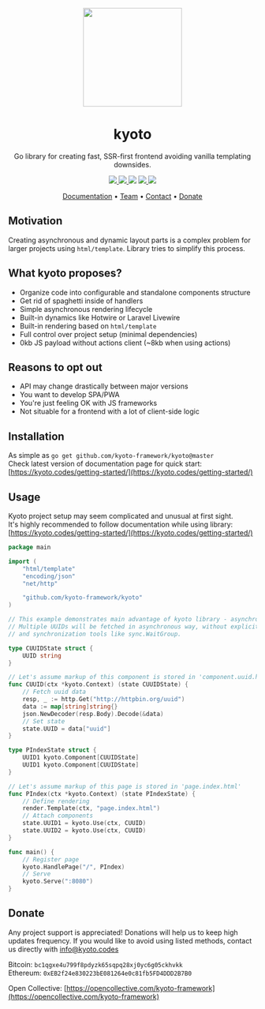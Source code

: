 <p align="center">
    <img width="200" src="https://raw.githubusercontent.com/kyoto-framework/kyoto/master/docs/v1/docs/assets/kyoto.svg" />
</p>

<h1 align="center">kyoto</h1>

<p align="center">
    Go library for creating fast, SSR-first frontend avoiding vanilla templating downsides.
</p>

<p align="center">
    <a href="https://goreportcard.com/report/github.com/kyoto-framework/kyoto">
        <img src="https://goreportcard.com/badge/github.com/kyoto-framework/kyoto">
    </a>
    <a href="https://codecov.io/gh/kyoto-framework/kyoto">
        <img src="https://codecov.io/gh/kyoto-framework/kyoto/branch/master/graph/badge.svg?token=XVLKT20DP8">
    </a href="https://pkg.go.dev/github.com/kyoto-framework/kyoto">
        <img src="https://pkg.go.dev/badge/github.com/kyoto-framework/kyoto.svg">
    </a>
    <a href="https://opencollective.com/kyoto-framework">
        <img src="https://img.shields.io/opencollective/all/kyoto-framework?label=backers%20%26%20sponsors">
    </a>
    <img src="https://img.shields.io/github/license/kyoto-framework/kyoto">
</p>

<p align="center">
    <a href="https://kyoto.codes/getting-started/">Documentation</a>&nbsp;&bull; <a href="https://kyoto.codes/basics/">Team</a>&nbsp;&bull; <a href="https://kyoto.codes/basics/">Contact</a>&nbsp;&bull; <a href="https://kyoto.codes/features/">Donate</a>
</p>

## Motivation

Creating asynchronous and dynamic layout parts is a complex problem for larger projects using `html/template`.
Library tries to simplify this process.

## What kyoto proposes?

- Organize code into configurable and standalone components structure
- Get rid of spaghetti inside of handlers
- Simple asynchronous rendering lifecycle
- Built-in dynamics like Hotwire or Laravel Livewire
- Built-in rendering based on `html/template`
- Full control over project setup (minimal dependencies)
- 0kb JS payload without actions client (~8kb when using actions)

## Reasons to opt out

- API may change drastically between major versions
- You want to develop SPA/PWA
- You're just feeling OK with JS frameworks
- Not situable for a frontend with a lot of client-side logic

## Installation

As simple as `go get github.com/kyoto-framework/kyoto@master`  
Check latest version of documentation page for quick start: [https://kyoto.codes/getting-started/](https://kyoto.codes/getting-started/)

## Usage

Kyoto project setup may seem complicated and unusual at first sight.  
It's highly recommended to follow documentation while using library: [https://kyoto.codes/getting-started/](https://kyoto.codes/getting-started/)  

```go
package main

import (
    "html/template"
    "encoding/json"
    "net/http"

    "github.com/kyoto-framework/kyoto"
)

// This example demonstrates main advantage of kyoto library - asynchronous lifecycle.
// Multiple UUIDs will be fetched in asynchronous way, without explicitly touching goroutines 
// and synchronization tools like sync.WaitGroup.

type CUUIDState struct {
    UUID string
}

// Let's assume markup of this component is stored in 'component.uuid.html'
func CUUID(ctx *kyoto.Context) (state CUUIDState) {
    // Fetch uuid data
    resp, _ := http.Get("http://httpbin.org/uuid")
    data := map[string]string{}
    json.NewDecoder(resp.Body).Decode(&data)
    // Set state
    state.UUID = data["uuid"]
}

type PIndexState struct {
    UUID1 kyoto.Component[CUUIDState]
    UUID1 kyoto.Component[CUUIDState]
}

// Let's assume markup of this page is stored in 'page.index.html'
func PIndex(ctx *kyoto.Context) (state PIndexState) {
    // Define rendering
    render.Template(ctx, "page.index.html")
    // Attach components
    state.UUID1 = kyoto.Use(ctx, CUUID)
    state.UUID2 = kyoto.Use(ctx, CUUID)
}

func main() {
    // Register page
    kyoto.HandlePage("/", PIndex)
    // Serve
    kyoto.Serve(":8080")
}

```

## Donate

Any project support is appreciated! Donations will help us to keep high updates frequency. If you would like to avoid using listed methods, contact us directly with [info@kyoto.codes](mailto:info@kyoto.codes)  

Bitcoin: `bc1qgxe4u799f8pdyzk65sqpq28xj0yc6g05ckhvkk`  
Ethereum: `0xEB2f24e830223bE081264e0c81fb5FD4DDD2B7B0`

Open Collective: [https://opencollective.com/kyoto-framework](https://opencollective.com/kyoto-framework)